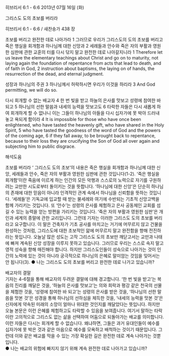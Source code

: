 히브리서 6:1 - 6:6 
2013년 07월 16일 (화)

그리스도 도의 초보를 버리라



히브리서 6:1 - 6:6 / 새찬송가 438 장


초보를 버리고 완전한 데로 나아가라 
1 그러므로 우리가 그리스도의 도의 초보를 버리고 죽은 행실을 회개함과 하나님께 대한 신앙과 2 세례들과 안수와 죽은 자의 부활과 영원한 심판에 관한 교훈의 터를 다시 닦지 말고 완전한 데로 나아갈지니라
1 Therefore let us leave the elementary teachings about Christ and go on to maturity, not laying again the foundation of repentance from acts that lead to death, and of faith in God,  2 instruction about baptisms, the laying on of hands, the resurrection of the dead, and eternal judgment.   

성장과 하나님의 주권
3 하나님께서 허락하시면 우리가 이것을 하리라
3 And God permitting, we will do so.   

다시 회개할 수 없는 배교자 
4 한 번 빛을 받고 하늘의 은사를 맛보고 성령에 참여한 바 되고 5 하나님의 선한 말씀과 내세의 능력을 맛보고도 6 타락한 자들은 다시 새롭게 하여 회개하게 할 수 없나니 이는 그들이 하나님의 아들을 다시 십자가에 못 박아 드러내 놓고 욕되게 함이라
4 It is impossible for those who have once been enlightened, who have tasted the heavenly gift, who have shared in the Holy Spirit, 5 who have tasted the goodness of the word of God and the powers of the coming age,  6 if they fall away, to be brought back to repentance, because to their loss they are crucifying the Son of God all over again and subjecting him to public disgrace.

해석도움





초보를 버리라  ‘
그리스도 도의 초보’의 내용은 죽은 행실을 회개함과 하나님께 대한 신앙, 세례들과 안수, 죽은 자의 부활과 영원한 심판에 관한 것입니다(1-2). ‘죽은 행실을 회개함’이란 죽음에 이르게 하는 인간의 모든 악행과 스스로의 노력으로 자기를 구원하려는 교만한 시도로부터 돌이키는 것을 뜻합니다. ‘하나님에 대한 신앙’은 단순히 하나님의 존재에 대한 믿음이 아니라 인격적인 관계 속에서 하나님을 신뢰함을 뜻하는 것입니다. ‘세례들’은 기독교에 입교할 때 받는 물세례와 여기에 수반되는 기초적 신앙고백을 함께 가리키는 것입니다. 또 ‘안수’는 성령의 은사를 체험하고 은사 공동체인 교회를 섬길 수 있는 능력을 얻는 방편을 가리키는 것입니다. ‘죽은 자의 부활과 영원한 심판’은 개인과 세계의 종말에 관한 교리입니다. 그런데 기자는 이러한 그리스도 도의 초보를 버리라고 요구합니다. 이 말은 건축자가 기초 공사를 마치고는 거기에 머무르지 않고 건물을 완성하는 것처럼, 그리스도에 대한 초보적인 앎에 머무르지 말고 완전함을 향해 전진하라는 뜻입니다. 오늘날 많은 성도는 고작 그리스도 도의 초보만 깨닫고서는 교만과 나태에 빠져 계속된 신앙 성장을 이루지 못하고 있습니다. 그러므로 우리는 스스로 속지 말고 영적 성숙을 향해 매진해야 합니다. 하지만 그리스도인들이 성숙으로 나아가는 것이 인간의 노력에 있는 것이 아니라 궁극적으로 하나님의 은혜로 말미암는 것임을 잊어서는 안 됩니다(3). 
● 나는 그리스도 도의 초보를 버리고 완전한 데로 나가고 있습니까?

배교자의 결말  
기자는 4-6절을 통해 배교자의 두려운 결말에 대해 경고합니다. ‘한 번 빛을 받고’는 복음의 진리를 깨달은 것을, ‘하늘의 은사를 맛보고’는 의와 희락과 평강 같은 천국의 선물을 체험한 것을, ‘성령에 참여한 바 되고’는 성령의 은사를 받은 것을, ‘하나님의 선한 말씀을 맛본 것’은 성경을 통해 하나님의 선하심을 체득한 것을, ‘내세의 능력을 맛본 것’은 신자에게 약속된 미래의 소망이 얼마나 위대한 것인지를 깨달았다는 뜻입니다. 하지만 오늘 본문은 이런 은혜를 체험하고도 타락할 수 있음을 보여줍니다. 여기서 말하는 타락이란 고의적으로 그리스도 없는 삶을 선택하여 어둠으로 되돌아가는 배교를 의미합니다. 이런 자들은 다시는 회개케 할 수 없습니다. 왜냐하면, 그들은 과거 유대인들이 예수를 십자가에 못 박은 것과 같은 마음으로 예수를 모욕하고 배척하는 것이기 때문입니다. 그런데 이와 같은 배교를 막을 수 있는 가장 확실한 길은 완전한 데로 계속 나아가는 것뿐입니다.   
● 나는 배교의 위험에 빠지지 않기 위해 계속 완전한 데로 나아가고 있습니까?